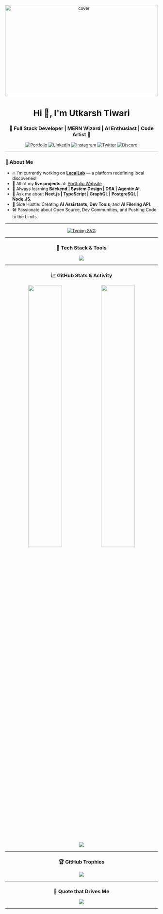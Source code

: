 <!-- Luxurious Pro GitHub Profile README for UtkarshTheDev -->

<div align="center">
  <img width="100%" height="300px" src="https://raw.githubusercontent.com/rahulbanerjee26/githubProfileReadmeGenerator/main/banners/banner1.gif" alt="cover" />
</div>

<h1 align="center">
  Hi 👋, I'm Utkarsh Tiwari
</h1>

<h3 align="center">
 🚀 Full Stack Developer | MERN Wizard | AI Enthusiast | Code Artist 🎨
</h3>

<div align="center">
  
[![Portfolio](https://img.shields.io/badge/Portfolio-000000?style=for-the-badge&logo=vercel&logoColor=white)](https://utkarshtiwari.vercel.app/)
[![LinkedIn](https://img.shields.io/badge/LinkedIn-0077B5?style=for-the-badge&logo=linkedin&logoColor=white)](https://linkedin.com/in/UtkarshTheDev)
[![Instagram](https://img.shields.io/badge/Instagram-E4405F?style=for-the-badge&logo=instagram&logoColor=white)](https://instagram.com/developer_utkarsh/)
[![Twitter](https://img.shields.io/badge/Twitter-1DA1F2?style=for-the-badge&logo=twitter&logoColor=white)](https://twitter.com/UtkarshTheDev)
[![Discord](https://img.shields.io/badge/Discord-5865F2?style=for-the-badge&logo=discord&logoColor=white)](https://discord.com/channels/@Utkarsh.tiwari__official#3659)

</div>

---

### 🧠 About Me

- 🔥 I’m currently working on **[LocalLab](https://github.com/Developer-Utkarsh/LocalLab)** — a platform redefining local discoveries!
- 🚀 All of my **live projects** at: [Portfolio Website](https://utkarshtiwari.vercel.app/)
- 🎯 Always learning **Backend | System Design | DSA | Agentic AI**.
- 💬 Ask me about **Next.js | TypeScript | GraphQL | PostgreSQL | Node.JS**. 
- 🎨 Side Hustle: Creating **AI Assistants**, **Dev Tools**, and **AI Filering API**.
- 🛠️ Passionate about Open Source, Dev Communities, and Pushing Code to the Limits.

---


<div align="center">
  
<a href="https://utkarshtiwari.vercel.app/">
 
![Typing SVG](https://readme-typing-svg.demolab.com?font=Fira+Code&weight=500&size=24&duration=4000&pause=1000&color=00F5FF&center=true&vCenter=true&width=900&height=60&lines=🚀+Turning+Dreams+into+Code...;🎯+Building+Impactful+Projects...;🎨+Crafting+Beautiful+User+Experiences...;🔥+Code+is+Life%2C+Create+Something+Great!)

</a>

</div>


---

<div align="center">

### 🚀 Tech Stack & Tools


<img src="https://skillicons.dev/icons?i=html,css,javascript,typescript,react,nextjs,nodejs,express,redux,tailwindcss,neovim,mongodb,postgresql,graphql,prisma,nginx,python,cpp,git,github,vercel,figma,bash,linux,postgres,heroku,vscode,docker,postman,redis" />

</div>

---

<div align="center">

### 📈 GitHub Stats & Activity


<img src="https://github-readme-stats.vercel.app/api?username=UtkarshTheDev&theme=react&show_icons=true&hide_border=true&count_private=true" width="47%" />
<img src="https://github-readme-streak-stats.herokuapp.com/?user=UtkarshTheDev&theme=react&hide_border=true" width="47%" />
<br/>
<img src="https://github-readme-activity-graph.vercel.app/graph?username=UtkarshTheDev&theme=react-dark" />

</div>

---

<div align="center">

### 🏆 GitHub Trophies


<img src="https://github-profile-trophy.vercel.app/?username=UtkarshTheDev&theme=onedark&margin-w=10&no-frame=true" />

</div>

---

<div align="center">

### 💬 Quote that Drives Me
  
![](https://quotes-github-readme.vercel.app/api?type=horizontal&theme=tokyonight)

</div>

---
